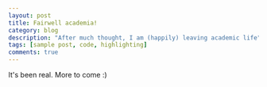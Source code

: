 ```yaml
---
layout: post
title: Fairwell academia!
category: blog
description: "After much thought, I am (happily) leaving academic life"
tags: [sample post, code, highlighting]
comments: true
---
```

It's been real. More to come :)